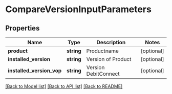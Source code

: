 # CompareVersionInputParameters

## Properties
Name | Type | Description | Notes
------------ | ------------- | ------------- | -------------
**product** | **string** | Productname | [optional] 
**installed_version** | **string** | Version of Product | [optional] 
**installed_version_vop** | **string** | Version DebitConnect | [optional] 

[[Back to Model list]](../../README.md#documentation-for-models) [[Back to API list]](../../README.md#documentation-for-api-endpoints) [[Back to README]](../../README.md)

